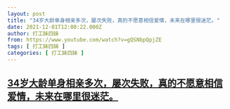 ```yaml
---
layout: post
title: "34岁大龄单身相亲多次，屡次失败，真的不愿意相信爱情，未来在哪里很迷茫。"
date: 2021-12-01T12:00:22.000Z
author: 打工妹四妹
from: https://www.youtube.com/watch?v=gQSNbpQpjZE
tags: [ 打工妹四妹 ]
categories: [ 打工妹四妹 ]
---
```

<!--1638360022000-->
[34岁大龄单身相亲多次，屡次失败，真的不愿意相信爱情，未来在哪里很迷茫。](https://www.youtube.com/watch?v=gQSNbpQpjZE)
------

<div>

</div>
